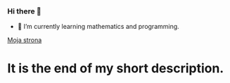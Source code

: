 ### Hi there 👋
- 🌱 I’m currently learning mathematics and programming.

[Moja strona]([https://github.com/mat205](https://mat205.github.io/))
# It is the end of my short description.


<!--
**mat205/mat205** is a ✨ _special_ ✨ repository because its `README.md` (this file) appears on your GitHub profile.

Here are some ideas to get you started:

- 🔭 I’m currently working on ...
- 🌱 I’m currently learning ...
- 👯 I’m looking to collaborate on ...
- 🤔 I’m looking for help with ...
- 💬 Ask me about ...
- 📫 How to reach me: ...
- 😄 Pronouns: ...
- ⚡ Fun fact: ...
-->
